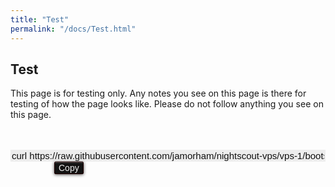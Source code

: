 ```yaml
---
title: "Test"
permalink: "/docs/Test.html"
---
```


## Test  
This page is for testing only.  Any notes you see on this page is there for testing of how the page looks like.  Please do not follow anything you see on this page.
  
<br/>  
<br/>  

  
<input type="text" value="curl https://raw.githubusercontent.com/jamorham/nightscout-vps/vps-1/bootstrap.sh | bash" readonly id="myInputText" style="border:none; color:#101010; background-color:#ededed; width:100%; font-size:15px">  
<button onclick="FunctionCopyText()" style="border: 1px solid #200000; color:#f0f0f0; background: linear-gradient(#121212, #121212); font-size:14px; background-color:#313131; font-weight:400; border-radius: 2px; margin-left:70px; padding:1px 6px; display:inline-block; box-shadow: inset 0px 1px 0px rgba(255,255,255,.3), 0px 1px 5px rgba(0,0,0,.7); &:hover {background: linear-gradient(#121212, #121212); border: 1px solid #200000; box-shadow: inset 0px 0px 0px rgba(255,255,255,.3), 0px 0px 6px rgba(245,185,45,1);}">Copy</button>
  

